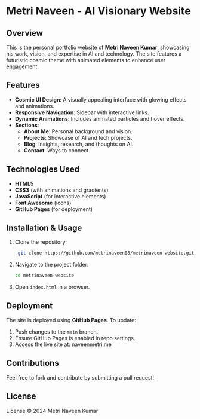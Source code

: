 # Metri Naveen - AI Visionary Website

## Overview
This is the personal portfolio website of **Metri Naveen Kumar**, showcasing his work, vision, and expertise in AI and technology. The site features a futuristic cosmic theme with animated elements to enhance user engagement.

## Features
- **Cosmic UI Design**: A visually appealing interface with glowing effects and animations.
- **Responsive Navigation**: Sidebar with interactive links.
- **Dynamic Animations**: Includes animated particles and hover effects.
- **Sections**:
  - **About Me**: Personal background and vision.
  - **Projects**: Showcase of AI and tech projects.
  - **Blog**: Insights, research, and thoughts on AI.
  - **Contact**: Ways to connect.

## Technologies Used
- **HTML5**
- **CSS3** (with animations and gradients)
- **JavaScript** (for interactive elements)
- **Font Awesome** (icons)
- **GitHub Pages** (for deployment)

## Installation & Usage
1. Clone the repository:
   ```sh
    git clone https://github.com/metrinaveen08/metrinaveen-website.git](https://github.com/metrinaveen08/naveenmetri.git)
   ```
2. Navigate to the project folder:
   ```sh
   cd metrinaveen-website
   ```
3. Open `index.html` in a browser.

## Deployment
The site is deployed using **GitHub Pages**. To update:
1. Push changes to the `main` branch.
2. Ensure GitHub Pages is enabled in repo settings.
3. Access the live site at: naveenmetri.me

## Contributions
Feel free to fork and contribute by submitting a pull request!

## License
License © 2024 Metri Naveen Kumar

